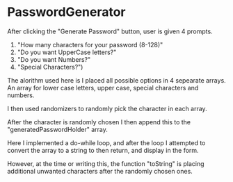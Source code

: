 # PasswordGenerator

After clicking the "Generate Password" button, user is given 4 prompts. 

1. "How many characters for your password (8-128)"
2. "Do you want UpperCase letters?"
3. "Do you want Numbers?"
4. "Special Characters?")

The alorithm used here is I placed all possible options in 4 sepearate arrays. An array for lower case letters, upper case, special characters and numbers. 

I then used randomizers to randomly pick the character in each array. 

After the character is randomly chosen I then append this to the "generatedPasswordHolder" array.

Here I implemented a do-while loop, and after the loop I attempted to convert the array to a string to then return, and display in the form. 

However, at the time or writing this, the function "toString" is placing additional unwanted characters after the randomly chosen ones. 
